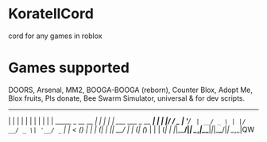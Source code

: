 # KoratellCord
cord for any games in roblox
# Games supported
DOORS,
Arsenal,
MM2,
BOOGA-BOOGA (reborn),
Counter Blox,
Adopt Me,
Blox fruits,
Pls donate,
Bee Swarm Simulator,
universal & for dev scripts.

  _                   _       _ _                   _ 
 | |                 | |     | | |                 | |
 | | _____  _ __ __ _| |_ ___| | | ___ ___  _ __ __| |
 | |/ / _ \| '__/ _` | __/ _ \ | |/ __/ _ \| '__/ _` |
 |   < (_) | | | (_| | ||  __/ | | (_| (_) | | | (_| |
 |_|\_\___/|_|  \__,_|\__\___|_|_|\___\___/|_|  \__,_|QW
